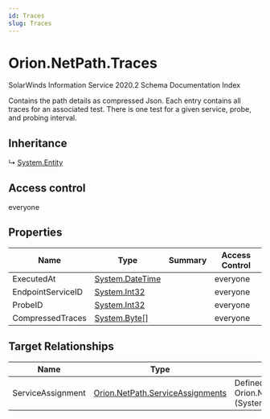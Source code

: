 ```yaml
---
id: Traces
slug: Traces
---
```


# Orion.NetPath.Traces

SolarWinds Information Service 2020.2 Schema Documentation Index

Contains the path details as compressed Json. Each entry contains all traces for an associated test. There is one test for a given service, probe, and probing interval.

## Inheritance

↳ [System.Entity](./../System/Entity)

## Access control

everyone

## Properties

| Name | Type | Summary | Access Control |
| ------ | ------ | ------ | ------ |
| ExecutedAt | [System.DateTime](https://docs.microsoft.com/en-us/dotnet/api/system.datetime) |  | everyone |
| EndpointServiceID | [System.Int32](https://docs.microsoft.com/en-us/dotnet/api/system.int32) |  | everyone |
| ProbeID | [System.Int32](https://docs.microsoft.com/en-us/dotnet/api/system.int32) |  | everyone |
| CompressedTraces | [System.Byte[]](https://docs.microsoft.com/en-us/dotnet/api/system.byte) |  | everyone |

## Target Relationships

| Name | Type | Notes |
| ------ | ------ | ------ |
| ServiceAssignment | [Orion.NetPath.ServiceAssignments](./../Orion.NetPath/ServiceAssignments) | Defined by relationship Orion.NetPath.ServiceAssignmentsReferencesTraces (System.Reference) |

